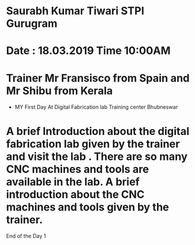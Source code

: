 # Saurabh Kumar Tiwari STPI Gurugram
# Date : 18.03.2019 Time 10:00AM
# Trainer Mr Fransisco from Spain and Mr Shibu from Kerala
* MY First Day At Digital Fabrication lab Training center Bhubneswar
# A brief Introduction about the digital fabrication lab given by the trainer and visit the lab . There are so many CNC machines and tools are available in the lab. A brief introduction about the CNC machines and tools given by the trainer.
End of the Day 1
